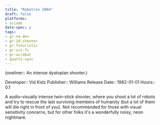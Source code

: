 ```yaml
---
title: "Robotron 2084"
draft: false
platforms:
- arcade
date-spec: y
tags:
- gr-na-dev
- gr-2d-shooter 
- gr-futuristic 
- gr-sci-fi
- gr-acrobat
- quartz-sync
---
```


(oneliner:: An intense dystopian shooter.)

Developer:: Vid Kidz
Publisher:: Williams
Release Date:: 1982-01-01
Hours:: 0.1

A audio-visually intense twin-stick shooter, where you shoot a lot of robots and try to rescue the last surviving members of humanity (but a lot of them will die right in front of you). Not recommended for those with visual sensitivity concerns, but for other folks it's a wonderfully noisy, neon nightmare.